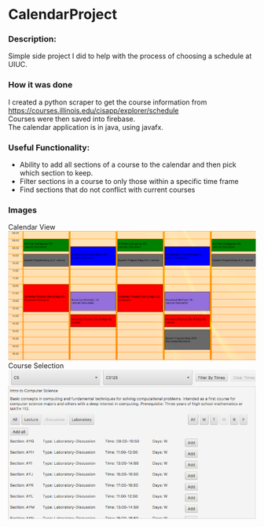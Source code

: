 # CalendarProject
### Description:
Simple side project I did to help with the process of choosing a schedule at UIUC.

### How it was done
I created a python scraper to get the course information from https://courses.illinois.edu/cisapp/explorer/schedule <br/>
Courses were then saved into firebase.<br/>
The calendar application is in java, using javafx. 

### Useful Functionality:
* Ability to add all sections of a course to the calendar and then pick which section to keep.
* Filter sections in a course to only those within a specific time frame
* Find sections that do not conflict with current courses

### Images
Calendar View<br/>
![Calendar View](Images/CalendarScreenshot.png?raw=true)<br/>
Course Selection<br/>
![Course Selection View](Images/CourseSelectionScreenshot.png?raw=true)<br/>
